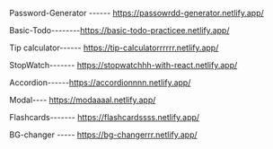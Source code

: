 Password-Generator ------ https://passowrdd-generator.netlify.app/

Basic-Todo--------https://basic-todo-practicee.netlify.app/ 

Tip calculator------ https://tip-calculatorrrrrr.netlify.app/

StopWatch------- https://stopwatchhh-with-react.netlify.app/

Accordion------https://accordionnnn.netlify.app/

Modal---- https://modaaaal.netlify.app/

Flashcards------- https://flashcardssss.netlify.app/

BG-changer ----- https://bg-changerrr.netlify.app/


